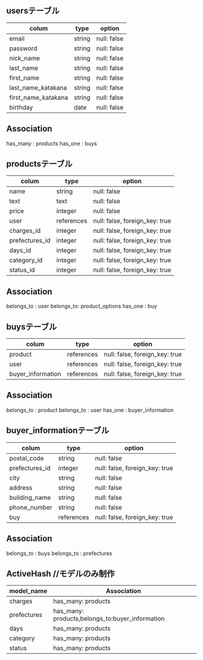 ## usersテーブル
| colum               | type    | option   |
| ------------------- | ------- | -------- |
| email               | string | null: false |
| password            | string | null: false |
| nick_name           | string | null: false |
| last_name           | string | null: false |
| first_name          | string | null: false |
| last_name_katakana  | string | null: false |
| first_name_katakana | string | null: false |
| birthday            | date   | null: false |

## Association
has_many : products
has_one : buys


## productsテーブル
| colum            | type       | option                         |
| ---------------- | ---------- | ------------------------------ |
| name             | string     | null: false                    |
| text             | text       | null: false                    |
| price            | integer    | null: false                    |
| user             | references | null: false, foreign_key: true |
| charges_id       | integer    | null: false, foreign_key: true |
| prefectures_id   | integer    | null: false, foreign_key: true |
| days_id          | integer    | null: false, foreign_key: true |
| category_id      | integer    | null: false, foreign_key: true |
| status_id        | integer    | null: false, foreign_key: true |

## Association
belongs_to : user
belongs_to: product_options
has_one : buy


## buysテーブル
| colum             | type       | option                         |
| ----------------- | ---------- | ------------------------------ |
| product           | references | null: false, foreign_key: true |
| user              | references | null: false, foreign_key: true |
| buyer_information | references | null: false, foreign_key: true |

## Association
belongs_to : product
belongs_to : user
has_one : buyer_information


## buyer_informationテーブル
| colum            | type       | option                         |
| ---------------- | ---------- | ------------------------------ |
| postal_code      | string     | null: false                    |
| prefectures_id   | integer    | null: false, foreign_key: true |
| city             | string     | null: false                    |
| address          | string     | null: false                    |
| building_name    | string     | null: false                    |
| phone_number     | string     | null: false                    |
| buy              | references | null: false, foreign_key: true |

## Association
belongs_to : buys
belongs_to : prefectures


## ActiveHash //モデルのみ制作
| model_name  | Association                                    |
| ----------- | ---------------------------------------------- |
| charges     |has_many: products                              |
| prefectures |has_many: products,belongs_to:buyer_information |
| days        |has_many: products                              |
| category    |has_many: products                              |
| status      |has_many: products                              |